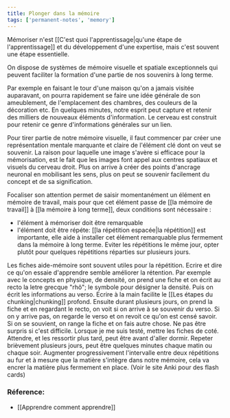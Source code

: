 ```yaml
---
title: Plonger dans la mémoire
tags: ['permanent-notes', 'memory']
---
```


Mémoriser n'est [[C'est quoi l'apprentissage|qu'une étape de l'apprentissage]] et du développement d'une expertise, mais c'est souvent une étape essentielle.

On dispose de systèmes de mémoire visuelle et spatiale exceptionnels qui peuvent faciliter la formation d'une partie de nos souvenirs à long terme. 

Par exemple en faisant le tour d'une maison qu'on a jamais visitée auparavant, on pourra rapidement se faire une idée générale de son ameublement, de l'emplacement des chambres, des couleurs de la décoration etc. En quelques minutes, notre esprit peut capture et retenir des milliers de nouveaux éléments d'information. Le cerveau est construit pour retenir ce genre d'informations générales sur un lien. 

Pour tirer partie de notre mémoire visuelle, il faut commencer par créer une représentation mentale marquante et claire de l'élément clé dont on veut se souvenir. La raison pour laquelle une image s'avère si efficace pour la mémorisation, est le fait que les images font appel aux centres spatiaux et visuels du cerveau droit. Plus on arrive à créer des points d'ancrage neuronal en mobilisant les sens, plus on peut se souvenir facilement du concept et de sa signification. 

Focaliser son attention permet de saisir momentanément un élément en mémoire de travail, mais pour que cet élément passe de [[la mémoire de travail]] à [[la mémoire à long terme]], deux conditions sont nécessaire : 
- l'élément à mémoriser doit être remarquable
- l'élément doit être répéte: [[la répétition espacée|la répétition]] est importante, elle aide à installer cet élément remarquable plus fermement dans la mémoire à long terme. Eviter les répétitions le même jour, opter plutôt pour quelques répétitions réparties sur plusieurs jours. 

Les fiches aide-mémoire sont souvent utiles pour la répétition. Ecrire et dire ce qu'on essaie d'apprendre semble améliorer la rétention. Par exemple avec le concepts en physique, de densité, on prend une fiche et on écrit au recto la letre grecque "rhô"; le symbole pour désigner la densité. Puis on écrit les informations au verso. Ecrire à la main facilite le [[Les étapes du chunking|chunking]] profond. Ensuite durant plusieurs jours, on prend la fiche et en regardant le recto, on voit si on arrive à se souvenir du verso. Si on y arrive pas, on regarde le verso et on revoit ce qu'on est censé savoir. Si on se souvient, on range la fiche et on fais autre chose. Ne pas être surpris si c'est difficile. 
Lorsque je me suis testé, mettre les fiches de coté. Attendre, et les ressortir plus tard, peut être avant d'aller dormir. Repeter brièvement plusieurs jours, peut être quelques minutes chaque matin ou chaque soir. Augmenter progressivement l'intervalle entre deux répétitions au fur et à mesure que la matière s'intègre dans notre mémoire, cela va encrer la matière plus fermement en place. (Voir le site Anki pour des flash cards)

### Réference: 
- [[Apprendre comment apprendre]]